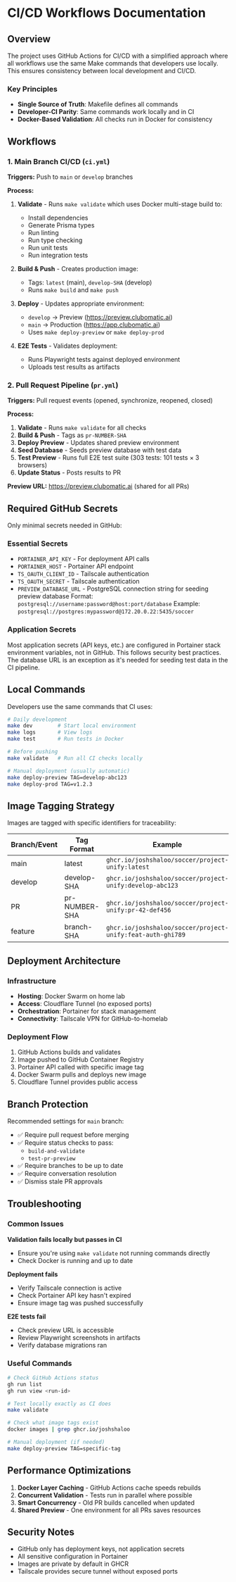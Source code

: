 # CI/CD Workflows Documentation

## Overview

The project uses GitHub Actions for CI/CD with a simplified approach where all workflows use the same Make commands that developers use locally. This ensures consistency between local development and CI/CD.

### Key Principles
- **Single Source of Truth**: Makefile defines all commands
- **Developer-CI Parity**: Same commands work locally and in CI
- **Docker-Based Validation**: All checks run in Docker for consistency

## Workflows

### 1. Main Branch CI/CD (`ci.yml`)

**Triggers:** Push to `main` or `develop` branches

**Process:**
1. **Validate** - Runs `make validate` which uses Docker multi-stage build to:
   - Install dependencies
   - Generate Prisma types
   - Run linting
   - Run type checking
   - Run unit tests
   - Run integration tests

2. **Build & Push** - Creates production image:
   - Tags: `latest` (main), `develop-SHA` (develop)
   - Runs `make build` and `make push`

3. **Deploy** - Updates appropriate environment:
   - `develop` → Preview (https://preview.clubomatic.ai)
   - `main` → Production (https://app.clubomatic.ai)
   - Uses `make deploy-preview` or `make deploy-prod`

4. **E2E Tests** - Validates deployment:
   - Runs Playwright tests against deployed environment
   - Uploads test results as artifacts

### 2. Pull Request Pipeline (`pr.yml`)

**Triggers:** Pull request events (opened, synchronize, reopened, closed)

**Process:**
1. **Validate** - Runs `make validate` for all checks
2. **Build & Push** - Tags as `pr-NUMBER-SHA`
3. **Deploy Preview** - Updates shared preview environment
4. **Seed Database** - Seeds preview database with test data
5. **Test Preview** - Runs full E2E test suite (303 tests: 101 tests × 3 browsers)
6. **Update Status** - Posts results to PR

**Preview URL:** https://preview.clubomatic.ai (shared for all PRs)

## Required GitHub Secrets

Only minimal secrets needed in GitHub:

### Essential Secrets
- `PORTAINER_API_KEY` - For deployment API calls
- `PORTAINER_HOST` - Portainer API endpoint  
- `TS_OAUTH_CLIENT_ID` - Tailscale authentication
- `TS_OAUTH_SECRET` - Tailscale authentication
- `PREVIEW_DATABASE_URL` - PostgreSQL connection string for seeding preview database
  Format: `postgresql://username:password@host:port/database`
  Example: `postgresql://postgres:mypassword@172.20.0.22:5435/soccer`

### Application Secrets
Most application secrets (API keys, etc.) are configured in Portainer stack environment variables, not in GitHub. This follows security best practices. The database URL is an exception as it's needed for seeding test data in the CI pipeline.

## Local Commands

Developers use the same commands that CI uses:

```bash
# Daily development
make dev        # Start local environment
make logs       # View logs
make test       # Run tests in Docker

# Before pushing
make validate   # Run all CI checks locally

# Manual deployment (usually automatic)
make deploy-preview TAG=develop-abc123
make deploy-prod TAG=v1.2.3
```

## Image Tagging Strategy

Images are tagged with specific identifiers for traceability:

| Branch/Event | Tag Format | Example |
|--------------|------------|---------|
| main | latest | `ghcr.io/joshshaloo/soccer/project-unify:latest` |
| develop | develop-SHA | `ghcr.io/joshshaloo/soccer/project-unify:develop-abc123` |
| PR | pr-NUMBER-SHA | `ghcr.io/joshshaloo/soccer/project-unify:pr-42-def456` |
| feature | branch-SHA | `ghcr.io/joshshaloo/soccer/project-unify:feat-auth-ghi789` |

## Deployment Architecture

### Infrastructure
- **Hosting**: Docker Swarm on home lab
- **Access**: Cloudflare Tunnel (no exposed ports)
- **Orchestration**: Portainer for stack management
- **Connectivity**: Tailscale VPN for GitHub-to-homelab

### Deployment Flow
1. GitHub Actions builds and validates
2. Image pushed to GitHub Container Registry
3. Portainer API called with specific image tag
4. Docker Swarm pulls and deploys new image
5. Cloudflare Tunnel provides public access

## Branch Protection

Recommended settings for `main` branch:

- ✅ Require pull request before merging
- ✅ Require status checks to pass:
  - `build-and-validate`
  - `test-pr-preview`
- ✅ Require branches to be up to date
- ✅ Require conversation resolution
- ✅ Dismiss stale PR approvals

## Troubleshooting

### Common Issues

**Validation fails locally but passes in CI**
- Ensure you're using `make validate` not running commands directly
- Check Docker is running and up to date

**Deployment fails**
- Verify Tailscale connection is active
- Check Portainer API key hasn't expired
- Ensure image tag was pushed successfully

**E2E tests fail**
- Check preview URL is accessible
- Review Playwright screenshots in artifacts
- Verify database migrations ran

### Useful Commands

```bash
# Check GitHub Actions status
gh run list
gh run view <run-id>

# Test locally exactly as CI does
make validate

# Check what image tags exist
docker images | grep ghcr.io/joshshaloo

# Manual deployment (if needed)
make deploy-preview TAG=specific-tag
```

## Performance Optimizations

1. **Docker Layer Caching** - GitHub Actions cache speeds rebuilds
2. **Concurrent Validation** - Tests run in parallel where possible
3. **Smart Concurrency** - Old PR builds cancelled when updated
4. **Shared Preview** - One environment for all PRs saves resources

## Security Notes

- GitHub only has deployment keys, not application secrets
- All sensitive configuration in Portainer
- Images are private by default in GHCR
- Tailscale provides secure tunnel without exposed ports